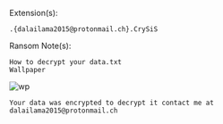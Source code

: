 Extension(s):  
```
.{dalailama2015@protonmail.ch}.CrySiS
```
Ransom Note(s): 
```
How to decrypt your data.txt
Wallpaper
```
![wp](https://github.com/user-attachments/assets/c7ce4bc5-e31f-486c-b941-719eb5282de0)
```
Your data was encrypted to decrypt it contact me at dalailama2015@protonmail.ch
```
